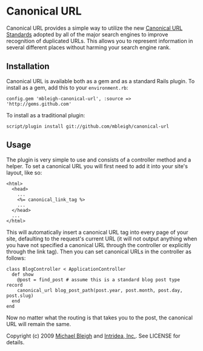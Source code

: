 Canonical URL
=============

Canonical URL provides a simple way to utilize the new [Canonical URL Standards][1] adopted by all of the major search engines to improve recognition of duplicated URLs. This allows you to represent information in several different places without harming your search engine rank.

[1]: http://www.seomoz.org/blog/canonical-url-tag-the-most-important-advancement-in-seo-practices-since-sitemaps

Installation
------------

Canonical URL is available both as a gem and as a standard Rails plugin. To install as a gem, add this to your `environment.rb`:

    config.gem 'mbleigh-canonical-url', :source => 'http://gems.github.com'
    
To install as a traditional plugin:

    script/plugin install git://github.com/mbleigh/canonical-url

Usage
-----

The plugin is very simple to use and consists of a controller method and a helper. To set a canonical URL you will first need to add it into your site's layout, like so:

    <html>
      <head>
        ...
        <%= canonical_link_tag %>
        ...
      </head>
      ...
    </html>
    
This will automatically insert a canonical URL tag into every page of your site, defaulting to the request's current URL (it will not output anything when you have not specified a canonical URL through the controller or explicitly through the link tag). Then you can set canonical URLs in the controller as follows:

    class BlogController < ApplicationController
      def show
        @post = find_post # assume this is a standard blog post type record
        canonical_url blog_post_path(post.year, post.month, post.day, post.slug)
      end
    end
    
Now no matter what the routing is that takes you to the post, the canonical URL will remain the same.

Copyright (c) 2009 [Michael Bleigh](http://www.mbleigh.com/) and [Intridea, Inc.](http://www.intridea.com/). See LICENSE for details.
